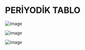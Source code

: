 # PERİYODİK TABLO
![image](https://github.com/Arda1616/PERIODIC_TABLE/assets/144992095/f61994ba-379a-49b0-a038-7afe882464f0)


 
![image](https://github.com/Arda1616/PERIODIC_TABLE/assets/144992095/163c24a8-45de-4334-9fde-8bca0667bd8d)

![image](https://github.com/Arda1616/PERIODIC_TABLE/assets/144992095/99e3fbc8-6d8f-4629-ba41-34958b0aa88e)

